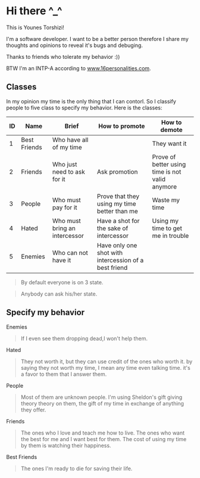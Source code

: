 # Hi there ^_^

This is Younes Torshizi!

I'm a software developer. I want to be a better person therefore I share my thoughts and opinions to reveal it's bugs and debuging. 

Thanks to friends who tolerate my behavior :))

BTW I'm an INTP-A according to www.16personalities.com.

## Classes
In my opinion my time is the only thing that I can contorl. So I classify people to five class to specify my behavior. Here is the classes:


ID | Name | Brief | How to promote | How to demote 
-- | ---- | ----- | ------- | ------
1 | Best Friends | Who have all of my time |  |  They want it
2 | Friends | Who just need to ask for it | Ask promotion | Prove of better using time is not valid anymore
3 | People | Who must pay for it | Prove that they using my time better than me | Waste my time
4 | Hated | Who must bring an intercessor | Have a shot for the sake of intercessor | Using my time to get me in trouble
5 | Enemies | Who can not have it | Have only one shot with intercession of a best friend | 

> By default everyone is on 3 state.

> Anybody can ask his/her state.


## Specify my behavior


Enemies

> If I even see them dropping dead,I won't help them.

Hated

> They not worth it, but they can use credit of the ones who worth it. by saying they not worth my time, I mean any time even talking time.
 it's a favor to them that I answer them.

People

> Most of them are unknown people. I'm using Sheldon's gift giving theory theory on them, the gift of my time in exchange of anything they offer.

Friends

> The ones who I love and teach me how to live. The ones who want the best for me and I want best for them.
The cost of using my time by them is watching their happiness.

Best Friends

> The ones I'm ready to die for saving their life.

